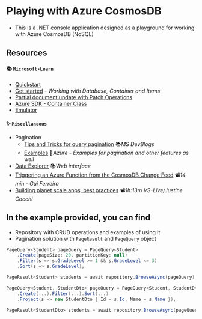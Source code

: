 # Playing with Azure CosmosDB

- This is a .NET console application designed as a playground for working with Azure CosmosDB (NoSQL)

## Resources

#### 📚 `Microsoft-Learn`

- [Quickstart](https://learn.microsoft.com/en-us/azure/cosmos-db/nosql/quickstart-dotnet)
- [Get started](https://learn.microsoft.com/en-us/azure/cosmos-db/nosql/how-to-dotnet-get-started) *- Working with Database, Container and Items*
- [Partial document update with Patch Operations](https://learn.microsoft.com/en-us/azure/cosmos-db/partial-document-update-getting-started)
- [Azure SDK - Container Class](https://learn.microsoft.com/en-us/dotnet/api/microsoft.azure.cosmos.container)
- [Emulator](https://learn.microsoft.com/en-us/azure/cosmos-db/local-emulator)

#### ✨ `Miscellaneous`

- Pagination
  - [Tips and Tricks for query pagination](https://devblogs.microsoft.com/cosmosdb/tips-tricks-query-pagination) 📚*MS DevBlogs*
  - [Examples](https://github.com/Azure/azure-cosmos-dotnet-v3/blob/master/Microsoft.Azure.Cosmos.Samples/Usage/Queries/Program.cs) 👤*Azure - Examples for pagination and other features as well*
- [Data Explorer](https://cosmos.azure.com) 📚*Web interface*
- [Triggering an Azure Function from the CosmosDB Change Feed](https://youtu.be/LPx2vK50Th0) 📽️*14 min - Gui Ferreira*
- [Building planet scale apps, best practices](https://youtu.be/QbBSL2oBW1A) 📽️*1h:13m VS-Live/Justine Cocchi*

## In the example provided, you can find

- Repository with CRUD operations and examples of using it
- Pagination solution with `PageResult` and `PageQuery` object

```csharp
PageQuery<Student> pageQuery = PageQuery<Student>
    .Create(pageSize: 20, partitionKey: null)
    .Filter(s => s.GradeLevel >= 1 && s.GradeLevel <= 3)
    .Sort(s => s.GradeLevel);

PageResult<Student> students = await repository.BrowseAsync(pageQuery);
```

```csharp
PageQuery<Student, StudentDto> pageQuery = PageQuery<Student, StudentDto>
    .Create(...).Filter(...).Sort(...)
    .Project(s => new StudentDto { Id = s.Id, Name = s.Name });

PageResult<StudentDto> students = await repository.BrowseAsync(pageQuery);
```
